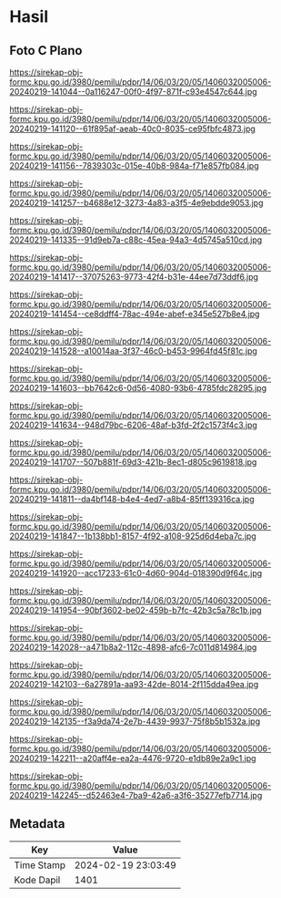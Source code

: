 # Hasil

## Foto C Plano

https://sirekap-obj-formc.kpu.go.id/3980/pemilu/pdpr/14/06/03/20/05/1406032005006-20240219-141044--0a116247-00f0-4f97-871f-c93e4547c644.jpg

https://sirekap-obj-formc.kpu.go.id/3980/pemilu/pdpr/14/06/03/20/05/1406032005006-20240219-141120--61f895af-aeab-40c0-8035-ce95fbfc4873.jpg

https://sirekap-obj-formc.kpu.go.id/3980/pemilu/pdpr/14/06/03/20/05/1406032005006-20240219-141156--7839303c-015e-40b8-984a-f71e857fb084.jpg

https://sirekap-obj-formc.kpu.go.id/3980/pemilu/pdpr/14/06/03/20/05/1406032005006-20240219-141257--b4688e12-3273-4a83-a3f5-4e9ebdde9053.jpg

https://sirekap-obj-formc.kpu.go.id/3980/pemilu/pdpr/14/06/03/20/05/1406032005006-20240219-141335--91d9eb7a-c88c-45ea-94a3-4d5745a510cd.jpg

https://sirekap-obj-formc.kpu.go.id/3980/pemilu/pdpr/14/06/03/20/05/1406032005006-20240219-141417--37075263-9773-42f4-b31e-44ee7d73ddf6.jpg

https://sirekap-obj-formc.kpu.go.id/3980/pemilu/pdpr/14/06/03/20/05/1406032005006-20240219-141454--ce8ddff4-78ac-494e-abef-e345e527b8e4.jpg

https://sirekap-obj-formc.kpu.go.id/3980/pemilu/pdpr/14/06/03/20/05/1406032005006-20240219-141528--a10014aa-3f37-46c0-b453-9964fd45f81c.jpg

https://sirekap-obj-formc.kpu.go.id/3980/pemilu/pdpr/14/06/03/20/05/1406032005006-20240219-141603--bb7642c6-0d56-4080-93b6-4785fdc28295.jpg

https://sirekap-obj-formc.kpu.go.id/3980/pemilu/pdpr/14/06/03/20/05/1406032005006-20240219-141634--948d79bc-6206-48af-b3fd-2f2c1573f4c3.jpg

https://sirekap-obj-formc.kpu.go.id/3980/pemilu/pdpr/14/06/03/20/05/1406032005006-20240219-141707--507b881f-69d3-421b-8ec1-d805c9619818.jpg

https://sirekap-obj-formc.kpu.go.id/3980/pemilu/pdpr/14/06/03/20/05/1406032005006-20240219-141811--da4bf148-b4e4-4ed7-a8b4-85ff139316ca.jpg

https://sirekap-obj-formc.kpu.go.id/3980/pemilu/pdpr/14/06/03/20/05/1406032005006-20240219-141847--1b138bb1-8157-4f92-a108-925d6d4eba7c.jpg

https://sirekap-obj-formc.kpu.go.id/3980/pemilu/pdpr/14/06/03/20/05/1406032005006-20240219-141920--acc17233-61c0-4d60-904d-018390d9f64c.jpg

https://sirekap-obj-formc.kpu.go.id/3980/pemilu/pdpr/14/06/03/20/05/1406032005006-20240219-141954--90bf3602-be02-459b-b7fc-42b3c5a78c1b.jpg

https://sirekap-obj-formc.kpu.go.id/3980/pemilu/pdpr/14/06/03/20/05/1406032005006-20240219-142028--a471b8a2-112c-4898-afc6-7c011d814984.jpg

https://sirekap-obj-formc.kpu.go.id/3980/pemilu/pdpr/14/06/03/20/05/1406032005006-20240219-142103--6a27891a-aa93-42de-8014-2f115dda49ea.jpg

https://sirekap-obj-formc.kpu.go.id/3980/pemilu/pdpr/14/06/03/20/05/1406032005006-20240219-142135--f3a9da74-2e7b-4439-9937-75f8b5b1532a.jpg

https://sirekap-obj-formc.kpu.go.id/3980/pemilu/pdpr/14/06/03/20/05/1406032005006-20240219-142211--a20aff4e-ea2a-4476-9720-e1db89e2a9c1.jpg

https://sirekap-obj-formc.kpu.go.id/3980/pemilu/pdpr/14/06/03/20/05/1406032005006-20240219-142245--d52463e4-7ba9-42a6-a3f6-35277efb7714.jpg


## Metadata

| Key        | Value               |
| ---------- | ------------------- |
| Time Stamp | 2024-02-19 23:03:49 |
| Kode Dapil | 1401                |




